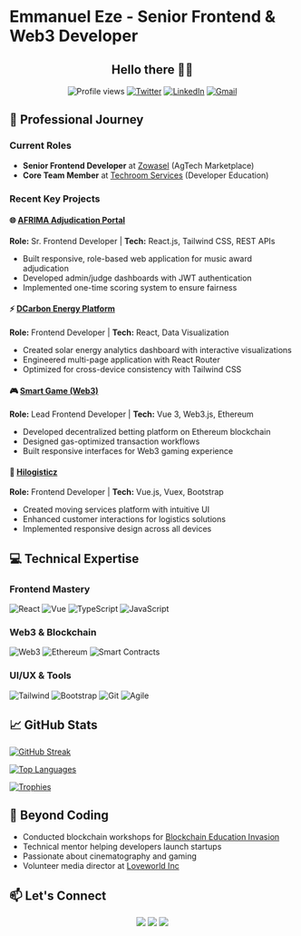 # Emmanuel Eze - Senior Frontend & Web3 Developer

<h2 align="center">Hello there 👋😎</h2>

<p align="center">
  <img src="https://komarev.com/ghpvc/?username=KingJrn&color=green" alt="Profile views">
  <a href="https://twitter.com/king_Jrn"><img src="https://img.shields.io/badge/Twitter-1DA1F2?style=flat&logo=twitter&logoColor=white" alt="Twitter"></a>
  <a href="https://www.linkedin.com/in/emmanuel-eze-623514b8"><img src="https://img.shields.io/badge/LinkedIn-0077B5?style=flat&logo=linkedin&logoColor=white" alt="LinkedIn"></a>
  <a href="mailto:emmajr503@gmail.com"><img src="https://img.shields.io/badge/Gmail-D14836?style=flat&logo=gmail&logoColor=white" alt="Gmail"></a>
</p>

## 🚀 Professional Journey

### Current Roles
- **Senior Frontend Developer** at [Zowasel](https://www.zowasel.com/) (AgTech Marketplace)
- **Core Team Member** at [Techroom Services](https://techroomservices.com/) (Developer Education)

### Recent Key Projects

#### 🌐 [AFRIMA Adjudication Portal](https://afrima-kingjrns-projects.vercel.app/)
**Role:** Sr. Frontend Developer | **Tech:** React.js, Tailwind CSS, REST APIs  
- Built responsive, role-based web application for music award adjudication
- Developed admin/judge dashboards with JWT authentication
- Implemented one-time scoring system to ensure fairness

#### ⚡ [DCarbon Energy Platform](https://dcarbon.solutions/)
**Role:** Frontend Developer | **Tech:** React, Data Visualization  
- Created solar energy analytics dashboard with interactive visualizations
- Engineered multi-page application with React Router
- Optimized for cross-device consistency with Tailwind CSS

#### 🎮 [Smart Game (Web3)](https://app.smartgame.games/)
**Role:** Lead Frontend Developer | **Tech:** Vue 3, Web3.js, Ethereum  
- Developed decentralized betting platform on Ethereum blockchain
- Designed gas-optimized transaction workflows
- Built responsive interfaces for Web3 gaming experience

#### 🚛 [Hilogisticz](https://hilogisticz.com/)
**Role:** Frontend Developer | **Tech:** Vue.js, Vuex, Bootstrap  
- Created moving services platform with intuitive UI
- Enhanced customer interactions for logistics solutions
- Implemented responsive design across all devices

## 💻 Technical Expertise

### Frontend Mastery
<p>
  <img src="https://img.shields.io/badge/React-20232A?style=flat&logo=react&logoColor=61DAFB" alt="React">
  <img src="https://img.shields.io/badge/Vue.js-35495E?style=flat&logo=vue.js&logoColor=4FC08D" alt="Vue">
  <img src="https://img.shields.io/badge/TypeScript-007ACC?style=flat&logo=typescript&logoColor=white" alt="TypeScript">
  <img src="https://img.shields.io/badge/JavaScript-F7DF1E?style=flat&logo=javascript&logoColor=black" alt="JavaScript">
</p>

### Web3 & Blockchain
<p>
  <img src="https://img.shields.io/badge/Web3.js-F16822?style=flat&logo=web3.js&logoColor=white" alt="Web3">
  <img src="https://img.shields.io/badge/Ethereum-3C3C3D?style=flat&logo=ethereum&logoColor=white" alt="Ethereum">
  <img src="https://img.shields.io/badge/Smart_Contracts-000000?style=flat" alt="Smart Contracts">
</p>

### UI/UX & Tools
<p>
  <img src="https://img.shields.io/badge/Tailwind_CSS-38B2AC?style=flat&logo=tailwind-css&logoColor=white" alt="Tailwind">
  <img src="https://img.shields.io/badge/Bootstrap-563D7C?style=flat&logo=bootstrap&logoColor=white" alt="Bootstrap">
  <img src="https://img.shields.io/badge/Git-F05032?style=flat&logo=git&logoColor=white" alt="Git">
  <img src="https://img.shields.io/badge/Agile-009688?style=flat" alt="Agile">
</p>

## 📈 GitHub Stats

[![GitHub Streak](https://github-readme-streak-stats.herokuapp.com/?user=KingJrn&theme=dark)](https://git.io/streak-stats)

[![Top Languages](https://github-readme-stats.vercel.app/api/top-langs/?username=KingJrn&layout=compact&theme=vision-friendly-dark)](https://github.com/KingJrn)

[![Trophies](https://github-profile-trophy.vercel.app/?username=KingJrn&theme=onedark&row=2&column=3)](https://github.com/ryo-ma/github-profile-trophy)

## 🌱 Beyond Coding

- Conducted blockchain workshops for [Blockchain Education Invasion](https://beiedu.co/)
- Technical mentor helping developers launch startups
- Passionate about cinematography and gaming
- Volunteer media director at [Loveworld Inc](https://christembassy.org/)

## 📫 Let's Connect

<p align="center">
  <a href="https://www.linkedin.com/in/emmanuel-eze-623514b8"><img src="https://img.shields.io/badge/LinkedIn-0077B5?style=for-the-badge&logo=linkedin&logoColor=white"></a>
  <a href="https://twitter.com/king_Jrn"><img src="https://img.shields.io/badge/Twitter-1DA1F2?style=for-the-badge&logo=twitter&logoColor=white"></a>
  <a href="mailto:emmajr503@gmail.com"><img src="https://img.shields.io/badge/Gmail-D14836?style=for-the-badge&logo=gmail&logoColor=white"></a>
</p>

